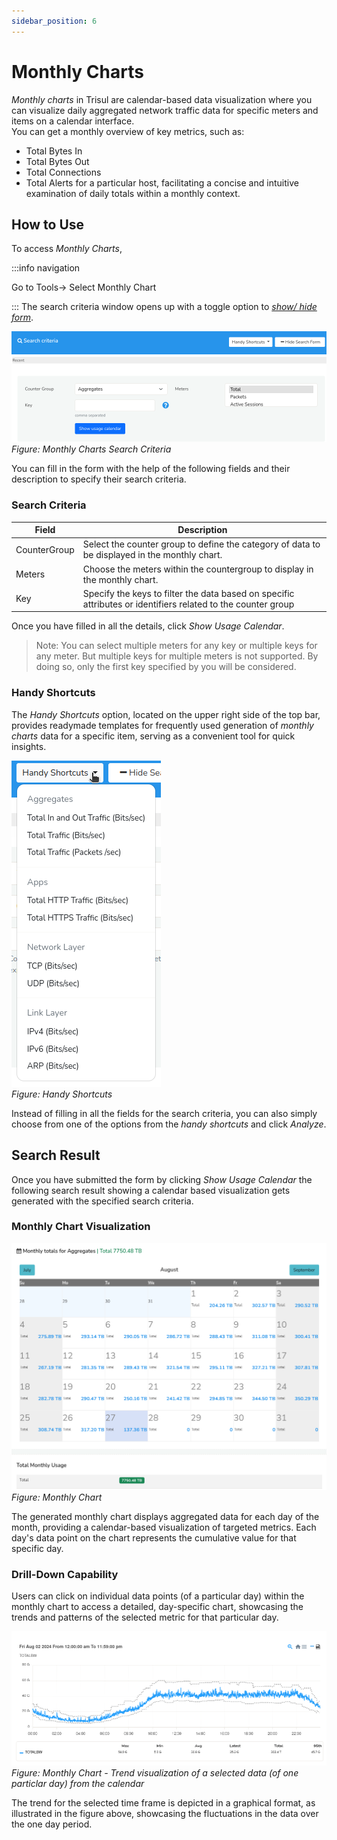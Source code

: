 ```yaml
---
sidebar_position: 6
---
```


# Monthly Charts

*Monthly charts* in Trisul are calendar-based data visualization where you can visualize daily aggregated network traffic data for specific meters and items on a calendar interface.  
You can get a monthly overview of key metrics, such as:
- Total Bytes In
- Total Bytes Out
- Total Connections
- Total Alerts for a particular host, facilitating a concise and intuitive examination of daily totals within a monthly context.

## How to Use

To access *Monthly Charts*,

:::info navigation

Go to Tools-> Select Monthly Chart

:::
The search criteria window opens up with a toggle option to [*show/ hide form*](/docs/ug/ui/elements#hide-show-search-form). 

![](images/monthlycharts.png)
*Figure: Monthly Charts Search Criteria*

You can fill in the form with the help of the following fields and their description to specify their search criteria. 

### Search Criteria

| Field        | Description                                                                                      |
| ------------ | ------------------------------------------------------------------------------------------------ |
| CounterGroup | Select the counter group to define the category of data to be displayed in the monthly chart.    |
| Meters       | Choose the meters within the countergroup to display in the monthly chart.                       |
| Key          | Specify the keys to filter the data based on specific attributes or identifiers related to the counter group                                                                                                     |

Once you have filled in all the details, click *Show Usage Calendar*.

>Note: You can select multiple meters for any key or multiple keys for any meter. But multiple keys for multiple meters is not supported. By doing so, only the first key specified by you will be considered.

### Handy Shortcuts

The *Handy Shortcuts* option, located on the upper right side of the top bar, provides readymade templates for frequently used generation of *monthly charts* data for a specific item, serving as a convenient tool for quick insights. 

![](images/handyshortcuts.png)  
*Figure: Handy Shortcuts*

Instead of filling in all the fields for the search criteria, you can also simply choose from one of the options from the *handy shortcuts* and click *Analyze*.   

## Search Result

Once you have submitted the form by clicking *Show Usage Calendar* the following search result showing a calendar based visualization gets generated with the specified search criteria.

### Monthly Chart Visualization

![](images/monthlycharts_searchresult.png)
*Figure: Monthly Chart*  

The generated monthly chart displays aggregated data for each day of the month, providing a calendar-based visualization of targeted metrics. Each day's data point on the chart represents the cumulative value for that specific day.

### Drill-Down Capability

Users can click on individual data points (of a particular day) within the monthly chart to access a detailed, day-specific chart, showcasing the trends and patterns of the selected metric for that particular day. 

![](images/monthlycharts1.png)
*Figure: Monthly Chart - Trend visualization of a selected data (of one particlar day) from the calendar*

The trend for the selected time frame is depicted in a graphical format, as illustrated in the figure above, showcasing the fluctuations in the data over the one day period.


